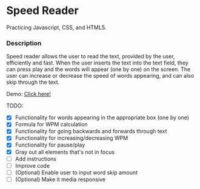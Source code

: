 # Speed Reader 

Practicing Javascript, CSS, and HTML5. 

### Description 

Speed reader allows the user to read the text, provided by the user, efficiently and fast. When the user inserts the text into the text field, they can press play and the words will appear (one by one) on the screen. The user can increase or decrease the speed of words appearing, and can also skip through the text. 

Demo: [Click here!](https://htmlpreview.github.io/?https://github.com/spinsauce/speed-reader/blob/master/index.html) 

TODO: 
- [x] Functionality for words appearing in the appropriate box (one by one)
- [x] Formula for WPM calculation
- [x] Functionality for going backwards and forwards through text
- [x] Functionality for increasing/decreasing WPM
- [x] Functionality for pause/play
- [x] Gray out all elements that's not in focus
- [ ] Add instructions
- [ ] Improve code 
- [ ] \(Optional) Enable user to input word skip amount
- [ ] \(Optional) Make it media responsive